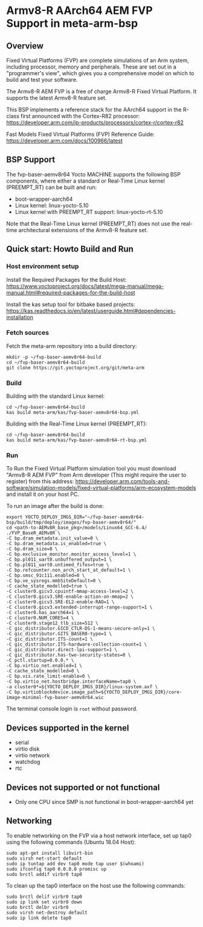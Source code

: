 # Armv8-R AArch64 AEM FVP Support in meta-arm-bsp

## Overview
Fixed Virtual Platforms (FVP) are complete simulations of an Arm system,
including processor, memory and peripherals. These are set out in a
"programmer's view", which gives you a comprehensive model on which to build
and test your software.

The Armv8-R AEM FVP is a free of charge Armv8-R Fixed Virtual Platform. It
supports the latest Armv8-R feature set.

This BSP implements a reference stack for the AArch64 support in the R-class
first announced with the Cortex-R82 processor:
https://developer.arm.com/ip-products/processors/cortex-r/cortex-r82

Fast Models Fixed Virtual Platforms (FVP) Reference Guide:
https://developer.arm.com/docs/100966/latest

## BSP Support
The fvp-baser-aemv8r64 Yocto MACHINE supports the following BSP components,
where either a standard or Real-Time Linux kernel (PREEMPT\_RT) can be built
and run:

 - boot-wrapper-aarch64
 - Linux kernel: linux-yocto-5.10
 - Linux kernel with PREEMPT\_RT support: linux-yocto-rt-5.10

Note that the Real-Time Linux kernel (PREEMPT\_RT) does not use the real-time
architectural extensions of the Armv8-R feature set.

## Quick start: Howto Build and Run

### Host environment setup
Install the Required Packages for the Build Host:
https://www.yoctoproject.org/docs/latest/mega-manual/mega-manual.html#required-packages-for-the-build-host

Install the kas setup tool for bitbake based projects:
https://kas.readthedocs.io/en/latest/userguide.html#dependencies-installation

### Fetch sources
Fetch the meta-arm repository into a build directory:
```
mkdir -p ~/fvp-baser-aemv8r64-build
cd ~/fvp-baser-aemv8r64-build
git clone https://git.yoctoproject.org/git/meta-arm
```

### Build

Building with the standard Linux kernel:
```
cd ~/fvp-baser-aemv8r64-build
kas build meta-arm/kas/fvp-baser-aemv8r64-bsp.yml
```

Building with the Real-Time Linux kernel (PREEMPT\_RT):
```
cd ~/fvp-baser-aemv8r64-build
kas build meta-arm/kas/fvp-baser-aemv8r64-rt-bsp.yml
```

### Run
To Run the Fixed Virtual Platform simulation tool you must download "Armv8-R
AEM FVP" from Arm developer (This might require the user to register) from this
address:
https://developer.arm.com/tools-and-software/simulation-models/fixed-virtual-platforms/arm-ecosystem-models
and install it on your host PC.

To run an image after the build is done:
```
export YOCTO_DEPLOY_IMGS_DIR="~/fvp-baser-aemv8r64-bsp/build/tmp/deploy/images/fvp-baser-aemv8r64/"
cd <path-to-AEMv8R_base_pkg>/models/Linux64_GCC-6.4/
./FVP_BaseR_AEMv8R \
-C bp.dram_metadata.init_value=0 \
-C bp.dram_metadata.is_enabled=true \
-C bp.dram_size=8 \
-C bp.exclusive_monitor.monitor_access_level=1 \
-C bp.pl011_uart0.unbuffered_output=1 \
-C bp.pl011_uart0.untimed_fifos=true \
-C bp.refcounter.non_arch_start_at_default=1 \
-C bp.smsc_91c111.enabled=0 \
-C bp.ve_sysregs.mmbSiteDefault=0 \
-C cache_state_modelled=true \
-C cluster0.gicv3.cpuintf-mmap-access-level=2 \
-C cluster0.gicv3.SRE-enable-action-on-mmap=2 \
-C cluster0.gicv3.SRE-EL2-enable-RAO=1 \
-C cluster0.gicv3.extended-interrupt-range-support=1 \
-C cluster0.has_aarch64=1 \
-C cluster0.NUM_CORES=4 \
-C cluster0.stage12_tlb_size=512 \
-C gic_distributor.GICD_CTLR-DS-1-means-secure-only=1 \
-C gic_distributor.GITS_BASER0-type=1 \
-C gic_distributor.ITS-count=1 \
-C gic_distributor.ITS-hardware-collection-count=1 \
-C gic_distributor.direct-lpi-support=1 \
-C gic_distributor.has-two-security-states=0 \
-C pctl.startup=0.0.0.* \
-C bp.virtio_net.enabled=1 \
-C cache_state_modelled=0 \
-C bp.vis.rate_limit-enable=0 \
-C bp.virtio_net.hostbridge.interfaceName=tap0 \
-a cluster0*=${YOCTO_DEPLOY_IMGS_DIR}/linux-system.axf \
-C bp.virtioblockdevice.image_path=${YOCTO_DEPLOY_IMGS_DIR}/core-image-minimal-fvp-baser-aemv8r64.wic
```

The terminal console login is `root` without password.

## Devices supported in the kernel
- serial
- virtio disk
- virtio network
- watchdog
- rtc

## Devices not supported or not functional
- Only one CPU since SMP is not functional in boot-wrapper-aarch64 yet

## Networking

To enable networking on the FVP via a host network interface, set up tap0 using
the following commands (Ubuntu 18.04 Host):
```
sudo apt-get install libvirt-bin
sudo virsh net-start default
sudo ip tuntap add dev tap0 mode tap user $(whoami)
sudo ifconfig tap0 0.0.0.0 promisc up
sudo brctl addif virbr0 tap0
```

To clean up the tap0 interface on the host use the following commands:
```
sudo brctl delif virbr0 tap0
sudo ip link set virbr0 down
sudo brctl delbr virbr0
sudo virsh net-destroy default
sudo ip link delete tap0
```
